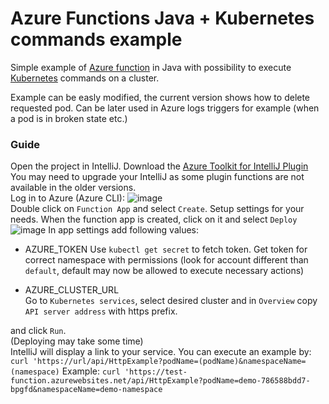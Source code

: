 # Azure Functions Java + Kubernetes commands example

Simple example of [Azure function](https://azure.microsoft.com/en-us/blog/introducing-azure-functions/) in Java with possibility to execute [Kubernetes](https://kubernetes.io/) commands on a cluster.

Example can be easly modified, the current version shows how to delete requested pod. Can be later used in Azure logs triggers for example (when a pod is in broken state etc.)

### Guide 
Open the project in IntelliJ.
Download the [Azure Toolkit for IntelliJ Plugin](https://plugins.jetbrains.com/plugin/8053-azure-toolkit-for-intellij)  
You may need to upgrade your IntelliJ as some plugin functions are not available in the older versions.  
Log in to Azure (Azure CLI):
![image](https://user-images.githubusercontent.com/15820051/107031298-3ec6fd00-67b2-11eb-93d3-2f4cc9782877.png)  
Double click on `Function App` and select `Create`.
Setup settings for your needs.
When the function app is created, click on it and select `Deploy`
![image](https://user-images.githubusercontent.com/15820051/107031737-f8be6900-67b2-11eb-9ddb-5b973d492439.png)
In app settings add following values:
* AZURE_TOKEN
Use `kubectl get secret` to fetch token. Get token for correct namespace with permissions (look for account different than `default`, default may now be allowed to execute necessary actions)

* AZURE_CLUSTER_URL  
Go to `Kubernetes services`, select desired cluster and in `Overview` copy `API server address` with https prefix.

and click `Run`.  
(Deploying may take some time)  
IntelliJ will display a link to your service.
You can execute an example by:
`curl 'https://url/api/HttpExample?podName=(podName)&namespaceName=(namespace)`
Example:
`curl 'https://test-function.azurewebsites.net/api/HttpExample?podName=demo-786588bdd7-bpgfd&namespaceName=demo-namespace`
